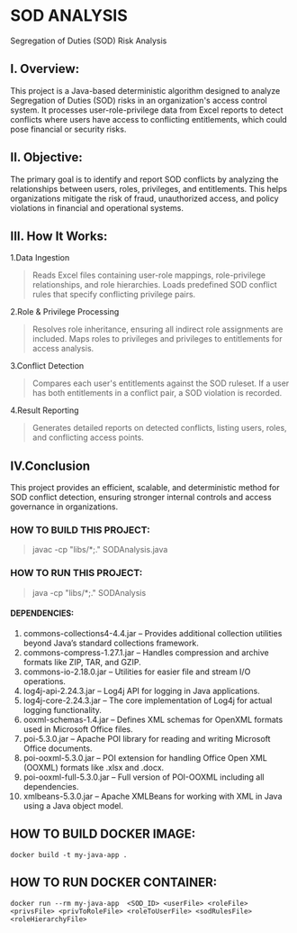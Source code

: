 # SOD ANALYSIS

Segregation of Duties (SOD) Risk Analysis

## I. Overview:
This project is a Java-based deterministic algorithm designed to analyze Segregation of Duties (SOD) risks in an organization's access control system. It processes user-role-privilege data from Excel reports to detect conflicts where users have access to conflicting entitlements, which could pose financial or security risks.

## II. Objective:
The primary goal is to identify and report SOD conflicts by analyzing the relationships between users, roles, privileges, and entitlements. This helps organizations mitigate the risk of fraud, unauthorized access, and policy violations in financial and operational systems.

## III. How It Works:
1.Data Ingestion
>Reads Excel files containing user-role mappings, role-privilege relationships, and role hierarchies.
>Loads predefined SOD conflict rules that specify conflicting privilege pairs.

2.Role & Privilege Processing
>Resolves role inheritance, ensuring all indirect role assignments are included.
>Maps roles to privileges and privileges to entitlements for access analysis.

3.Conflict Detection
>Compares each user's entitlements against the SOD ruleset.
>If a user has both entitlements in a conflict pair, a SOD violation is recorded.

4.Result Reporting
>Generates detailed reports on detected conflicts, listing users, roles, and conflicting access points.

## IV.Conclusion
This project provides an efficient, scalable, and deterministic method for SOD conflict detection, ensuring stronger internal controls and access governance in organizations. 

### HOW TO BUILD THIS PROJECT:

>javac -cp "libs/*;." SODAnalysis.java

### HOW TO RUN THIS PROJECT:

>java -cp "libs/*;." SODAnalysis <SOD ID>

#### DEPENDENCIES:

1. commons-collections4-4.4.jar – Provides additional collection utilities beyond Java’s standard collections framework.  
2. commons-compress-1.27.1.jar – Handles compression and archive formats like ZIP, TAR, and GZIP.  
3. commons-io-2.18.0.jar – Utilities for easier file and stream I/O operations.  
4. log4j-api-2.24.3.jar – Log4j API for logging in Java applications.  
5. log4j-core-2.24.3.jar – The core implementation of Log4j for actual logging functionality.  
6. ooxml-schemas-1.4.jar – Defines XML schemas for OpenXML formats used in Microsoft Office files.  
7. poi-5.3.0.jar – Apache POI library for reading and writing Microsoft Office documents.  
8. poi-ooxml-5.3.0.jar – POI extension for handling Office Open XML (OOXML) formats like .xlsx and .docx.  
9. poi-ooxml-full-5.3.0.jar – Full version of POI-OOXML including all dependencies.  
10. xmlbeans-5.3.0.jar – Apache XMLBeans for working with XML in Java using a Java object model.

## HOW TO BUILD DOCKER IMAGE:	
```
docker build -t my-java-app .
```
## HOW TO RUN DOCKER CONTAINER:
```
docker run --rm my-java-app  <SOD_ID> <userFile> <roleFile> <privsFile> <privToRoleFile> <roleToUserFile> <sodRulesFile> <roleHierarchyFile>
```







